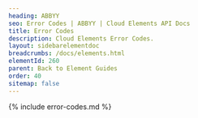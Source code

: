 ```yaml
---
heading: ABBYY
seo: Error Codes | ABBYY | Cloud Elements API Docs
title: Error Codes
description: Cloud Elements Error Codes.
layout: sidebarelementdoc
breadcrumbs: /docs/elements.html
elementId: 260
parent: Back to Element Guides
order: 40
sitemap: false
---
```


{% include error-codes.md %}
